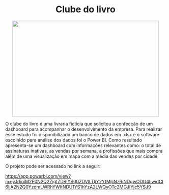<h1 align="center"> Clube do livro </h1>

<p align="center">
  <img width="460" height="300" src="https://imgur.com/JAGgpMx">
</p>

  O clube do livro é uma livraria fictícia que solicitou a confecção de um dashboard para acompanhar o desenvolvimento da empresa. Para realizar esse estudo foi disponibilizado um banco de dados em .xlsx e o software escolhido para análise dos dados foi o Power BI. Como resultado apresenta-se um dashboard com informações relevantes como: o total de assinaturas inativas, as vendas por semana, a profissões que mais compra além de uma visualização em mapa com a média das vendas por cidade.

O projeto pode ser acessado no link a seguir:

https://app.powerbi.com/view?r=eyJrIjoiM2E0N2Q2ZjgtZDRlYS00ZDVlLTljY2YtMjliNzRiNDgwODU4IiwidCI6IjA2N2Q0YzdmLWRhYWItNDU1YS1hYzA2LWQyOTc2MGJiYjc5YSJ9
